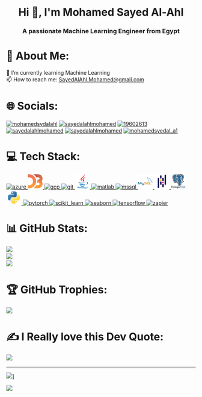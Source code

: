 <h1 align="center">Hi 👋, I'm Mohamed Sayed Al-Ahl</h1>
<h3 align="center">A passionate Machine Learning Engineer from Egypt</h3>

# 💫 About Me:

🌱 I’m currently learning Machine Learning<br>
📫 How to reach me: SayedAlAhl.Mohamed@gmail.com


# 🌐 Socials:

<p align="left">
<a href="https://twitter.com/mohamedsydalahl" target="blank"><img align="center" src="https://raw.githubusercontent.com/rahuldkjain/github-profile-readme-generator/master/src/images/icons/Social/twitter.svg" alt="mohamedsydalahl" height="30" width="40" /></a>
<a href="https://linkedin.com/in/sayedalahlmohamed" target="blank"><img align="center" src="https://raw.githubusercontent.com/rahuldkjain/github-profile-readme-generator/master/src/images/icons/Social/linked-in-alt.svg" alt="sayedalahlmohamed" height="30" width="40" /></a>
<a href="https://stackoverflow.com/users/19602613" target="blank"><img align="center" src="https://raw.githubusercontent.com/rahuldkjain/github-profile-readme-generator/master/src/images/icons/Social/stack-overflow.svg" alt="19602613" height="30" width="40" /></a>
<a href="https://kaggle.com/sayedalahlmohamed" target="blank"><img align="center" src="https://raw.githubusercontent.com/rahuldkjain/github-profile-readme-generator/master/src/images/icons/Social/kaggle.svg" alt="sayedalahlmohamed" height="30" width="40" /></a>
<a href="https://fb.com/sayedalahlmohamed" target="blank"><img align="center" src="https://raw.githubusercontent.com/rahuldkjain/github-profile-readme-generator/master/src/images/icons/Social/facebook.svg" alt="sayedalahlmohamed" height="30" width="40" /></a>
<a href="https://www.hackerrank.com/mohamedsyedal_a1" target="blank"><img align="center" src="https://raw.githubusercontent.com/rahuldkjain/github-profile-readme-generator/master/src/images/icons/Social/hackerrank.svg" alt="mohamedsyedal_a1" height="30" width="40" /></a>
</p>


# 💻 Tech Stack:

<p align="left"> <a href="https://azure.microsoft.com/en-in/" target="_blank" rel="noreferrer"> <img src="https://www.vectorlogo.zone/logos/microsoft_azure/microsoft_azure-icon.svg" alt="azure" width="40" height="40"/> </a> <a href="https://d3js.org/" target="_blank" rel="noreferrer"> <img src="https://raw.githubusercontent.com/devicons/devicon/master/icons/d3js/d3js-original.svg" alt="d3js" width="40" height="40"/> </a> <a href="https://cloud.google.com" target="_blank" rel="noreferrer"> <img src="https://www.vectorlogo.zone/logos/google_cloud/google_cloud-icon.svg" alt="gcp" width="40" height="40"/> </a> <a href="https://git-scm.com/" target="_blank" rel="noreferrer"> <img src="https://www.vectorlogo.zone/logos/git-scm/git-scm-icon.svg" alt="git" width="40" height="40"/> </a> <a href="https://www.java.com" target="_blank" rel="noreferrer"> <img src="https://raw.githubusercontent.com/devicons/devicon/master/icons/java/java-original.svg" alt="java" width="40" height="40"/> </a> <a href="https://www.mathworks.com/" target="_blank" rel="noreferrer"> <img src="https://upload.wikimedia.org/wikipedia/commons/2/21/Matlab_Logo.png" alt="matlab" width="40" height="40"/> </a> <a href="https://www.microsoft.com/en-us/sql-server" target="_blank" rel="noreferrer"> <img src="https://www.svgrepo.com/show/303229/microsoft-sql-server-logo.svg" alt="mssql" width="40" height="40"/> </a> <a href="https://www.mysql.com/" target="_blank" rel="noreferrer"> <img src="https://raw.githubusercontent.com/devicons/devicon/master/icons/mysql/mysql-original-wordmark.svg" alt="mysql" width="40" height="40"/> </a> <a href="https://pandas.pydata.org/" target="_blank" rel="noreferrer"> <img src="https://raw.githubusercontent.com/devicons/devicon/2ae2a900d2f041da66e950e4d48052658d850630/icons/pandas/pandas-original.svg" alt="pandas" width="40" height="40"/> </a> <a href="https://www.postgresql.org" target="_blank" rel="noreferrer"> <img src="https://raw.githubusercontent.com/devicons/devicon/master/icons/postgresql/postgresql-original-wordmark.svg" alt="postgresql" width="40" height="40"/> </a> <a href="https://www.python.org" target="_blank" rel="noreferrer"> <img src="https://raw.githubusercontent.com/devicons/devicon/master/icons/python/python-original.svg" alt="python" width="40" height="40"/> </a> <a href="https://pytorch.org/" target="_blank" rel="noreferrer"> <img src="https://www.vectorlogo.zone/logos/pytorch/pytorch-icon.svg" alt="pytorch" width="40" height="40"/> </a> <a href="https://scikit-learn.org/" target="_blank" rel="noreferrer"> <img src="https://upload.wikimedia.org/wikipedia/commons/0/05/Scikit_learn_logo_small.svg" alt="scikit_learn" width="40" height="40"/> </a> <a href="https://seaborn.pydata.org/" target="_blank" rel="noreferrer"> <img src="https://seaborn.pydata.org/_images/logo-mark-lightbg.svg" alt="seaborn" width="40" height="40"/> </a> <a href="https://www.tensorflow.org" target="_blank" rel="noreferrer"> <img src="https://www.vectorlogo.zone/logos/tensorflow/tensorflow-icon.svg" alt="tensorflow" width="40" height="40"/> </a> <a href="https://zapier.com" target="_blank" rel="noreferrer"> <img src="https://www.vectorlogo.zone/logos/zapier/zapier-icon.svg" alt="zapier" width="40" height="40"/> </a> </p>


# 📊 GitHub Stats:

![](https://github-readme-stats.vercel.app/api?username=mohamedahmed7770&theme=radical&hide_border=false&include_all_commits=false&count_private=false)<br/>
![](https://github-readme-streak-stats.herokuapp.com/?user=mohamedahmed7770&theme=radical&hide_border=false)<br/>
![](https://github-readme-stats.vercel.app/api/top-langs/?username=mohamedahmed7770&theme=radical&hide_border=false&include_all_commits=false&count_private=false&layout=compact)

# 🏆 GitHub Trophies:

![](https://github-profile-trophy.vercel.app/?username=mohamedahmed7770&theme=radical&no-frame=false&no-bg=true&margin-w=4)


# ✍️ I Really love this Dev Quote:

![](https://quotes-github-readme.vercel.app/api?type=vetical&theme=radical)

---

[![](https://visitcount.itsvg.in/api?id=mohamedahmed7770&icon=5&color=5)](https://visitcount.itsvg.in)]

<a href="https://github.com/mohamedahmed7770/github-profile-views-counter">
    <img src="https://komarev.com/ghpvc/?username=SubhamRaoniar28">
</a>
